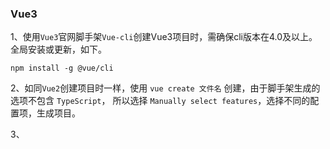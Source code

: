 ### Vue3

1、使用`Vue3`官网脚手架`Vue-cli`创建Vue3项目时，需确保cli版本在4.0及以上。全局安装或更新，如下。

```ptthon
npm install -g @vue/cli
```

2、如同`Vue2`创建项目时一样，使用 `vue create 文件名` 创建，由于脚手架生成的选项不包含 `TypeScript`， 所以选择 `Manually select features`，选择不同的配置项，生成项目。

3、

